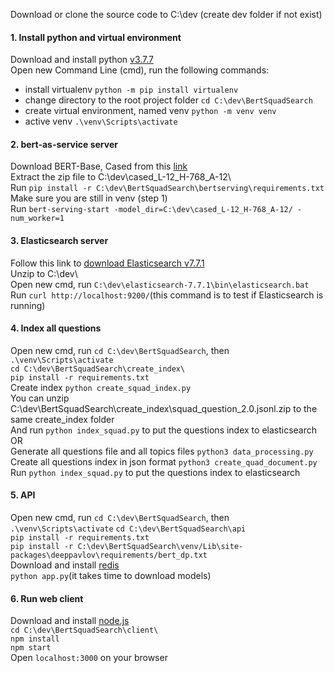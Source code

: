 Download or clone the source code to C:\dev (create dev folder if not exist)  
#### 1. Install python and virtual environment
Download and install python [v3.7.7](https://www.python.org/ftp/python/3.7.7/python-3.7.7-amd64.exe)  
Open new Command Line (cmd), run the following commands:  
  * install virtualenv `python -m pip install virtualenv`   
  * change directory to the root project folder `cd C:\dev\BertSquadSearch`  
  * create virtual environment, named venv `python -m venv venv`  
  * active venv `.\venv\Scripts\activate`  

#### 2. bert-as-service server
Download BERT-Base, Cased from this [link](https://storage.googleapis.com/bert_models/2018_10_18/cased_L-12_H-768_A-12.zip)  
Extract the zip file to C:\dev\cased_L-12_H-768_A-12\  
Run `pip install -r C:\dev\BertSquadSearch\bertserving\requirements.txt`  
Make sure you are still in venv (step 1)  
Run `bert-serving-start -model_dir=C:\dev\cased_L-12_H-768_A-12/ -num_worker=1`  

#### 3. Elasticsearch server
Follow this link to [download Elasticsearch v7.7.1](https://artifacts.elastic.co/downloads/elasticsearch/elasticsearch-7.7.1-windows-x86_64.zip)  
Unzip to C:\dev\  
Open new cmd, run `C:\dev\elasticsearch-7.7.1\bin\elasticsearch.bat`  
Run `curl http://localhost:9200/`(this command is to test if Elasticsearch is running)  

#### 4. Index all questions 
Open new cmd, run `cd C:\dev\BertSquadSearch`, then `.\venv\Scripts\activate`  
`cd C:\dev\BertSquadSearch\create_index\`  
`pip install -r requirements.txt`  
Create index `python create_squad_index.py`  
You can unzip C:\dev\BertSquadSearch\create_index\squad_question_2.0.jsonl.zip to the same create_index folder  
And run `python index_squad.py` to put the questions index to elasticsearch  
OR  
Generate all questions file and all topics files `python3 data_processing.py`  
Create all questions index in json format  `python3 create_quad_document.py`   
Run `python index_squad.py` to put the questions index to elasticsearch

#### 5. API
Open new cmd, run `cd C:\dev\BertSquadSearch`, then `.\venv\Scripts\activate` 
`cd C:\dev\BertSquadSearch\api`  
`pip install -r requirements.txt`    
`pip install -r C:\dev\BertSquadSearch\venv/Lib\site-packages\deeppavlov\requirements/bert_dp.txt`  
Download and install [redis](https://github.com/microsoftarchive/redis/releases/download/win-3.2.100/Redis-x64-3.2.100.msi)  
`python app.py`(it takes time to download models)  

#### 6. Run web client
Download and install [node.js](https://nodejs.org/dist/v12.18.0/node-v12.18.0-x64.msi)  
`cd C:\dev\BertSquadSearch\client\`  
`npm install`  
`npm start`  
Open `localhost:3000` on your browser  

